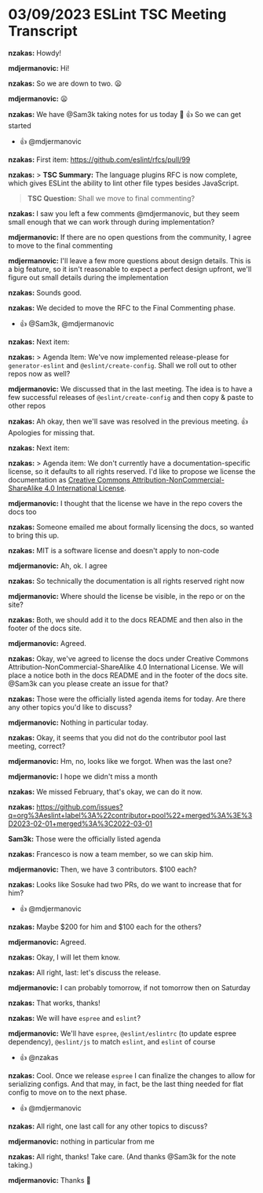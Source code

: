 # 03/09/2023 ESLint TSC Meeting Transcript

**nzakas:** Howdy!

**mdjermanovic:** Hi!

**nzakas:** So we are down to two. 😦

**mdjermanovic:** 😦

**nzakas:** We have @Sam3k taking notes for us today 🙏  👍  So we can get started
 * 👍 @mdjermanovic

**nzakas:** First item: https://github.com/eslint/rfcs/pull/99

**nzakas:** > **TSC Summary:** The language plugins RFC is now complete, which gives ESLint the ability to lint other file types besides JavaScript.
> 
> **TSC Question:** Shall we move to final commenting?

**nzakas:** I saw you left a few comments @mdjermanovic, but they seem small enough that we can work through during implementation?

**mdjermanovic:** If there are no open questions from the community, I agree to move to the final commenting

**mdjermanovic:** I'll leave a few more questions about design details. This is a big feature, so it isn't reasonable to expect a perfect design upfront, we'll figure out small details during the implementation

**nzakas:** Sounds good.

**nzakas:** We decided to move the RFC to the Final Commenting phase.
 * 👍 @Sam3k, @mdjermanovic

**nzakas:** Next item:

**nzakas:** > Agenda Item: We've now implemented release-please for `generator-eslint` and `@eslint/create-config`. Shall we roll out to other repos now as well?

**mdjermanovic:** We discussed that in the last meeting. The idea is to have a few successful releases of `@eslint/create-config` and then copy & paste to other repos

**nzakas:** Ah okay, then we'll save was resolved in the previous meeting. 👍 Apologies for missing that.

**nzakas:** Next item:

**nzakas:** > Agenda item: We don't currently have a documentation-specific license, so it defaults to all rights reserved. I'd like to propose we license the documentation as [Creative Commons Attribution-NonCommercial-ShareAlike 4.0 International License](https://creativecommons.org/licenses/by-nc-sa/4.0/).

**mdjermanovic:** I thought that the license we have in the repo covers the docs too

**nzakas:** Someone emailed me about formally licensing the docs, so wanted to bring this up.

**nzakas:** MIT is a software license and doesn't apply to non-code

**mdjermanovic:** Ah, ok. I agree

**nzakas:** So technically the documentation is all rights reserved right now

**mdjermanovic:** Where should the license be visible, in the repo or on the site?

**nzakas:** Both, we should add it to the docs README and then also in the footer of the docs site.

**mdjermanovic:** Agreed.

**nzakas:** Okay, we've agreed to license the docs under Creative Commons Attribution-NonCommercial-ShareAlike 4.0 International License. We will place a notice both in the docs README and in the footer of the docs site. @Sam3k can you please create an issue for that?

**nzakas:** Those were the officially listed agenda items for today. Are there any other topics you'd like to discuss?

**mdjermanovic:** Nothing in particular today.

**nzakas:** Okay, it seems that you did not do the contributor pool last meeting, correct?

**mdjermanovic:** Hm, no, looks like we forgot. When was the last one?

**mdjermanovic:** I hope we didn't miss a month

**nzakas:** We missed February, that's okay, we can do it now.

**nzakas:** https://github.com/issues?q=org%3Aeslint+label%3A%22contributor+pool%22+merged%3A%3E%3D2023-02-01+merged%3A%3C2022-03-01

**Sam3k:** Those were the officially listed agenda

**nzakas:** Francesco is now a team member, so we can skip him.

**mdjermanovic:** Then, we have 3 contributors. $100 each?

**nzakas:** Looks like Sosuke had two PRs, do we want to increase that for him?
 * 👍 @mdjermanovic

**nzakas:** Maybe $200 for him and $100 each for the others?

**mdjermanovic:** Agreed.

**nzakas:** Okay, I will let them know.

**nzakas:** All right, last: let's discuss the release.

**mdjermanovic:** I can probably tomorrow, if not tomorrow then on Saturday

**nzakas:** That works, thanks!

**nzakas:** We will have `espree` and `eslint`?

**mdjermanovic:** We'll have `espree`, `@eslint/eslintrc` (to update espree dependency), `@eslint/js` to match `eslint`, and `eslint` of course
 * 👍 @nzakas

**nzakas:** Cool. Once we release `espree` I can finalize the changes to allow for serializing configs. And that may, in fact, be the last thing needed for flat config to move on to the next phase.
 * 👍 @mdjermanovic

**nzakas:** All right, one last call for any other topics to discuss?

**mdjermanovic:** nothing in particular from me

**nzakas:** All right, thanks! Take care. (And thanks @Sam3k for the note taking.)

**mdjermanovic:** Thanks 👋
